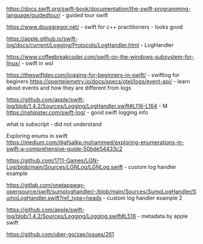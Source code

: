 https://docs.swift.org/swift-book/documentation/the-swift-programming-language/guidedtour/  - guided tour swift

https://www.douggregor.net/  - swift for c++ practitioners - looks good

https://apple.github.io/swift-log/docs/current/Logging/Protocols/LogHandler.html  - LogHandler

https://www.coffeebreakcoder.com/swift-on-the-windows-subsystem-for-linux/ - swift in wsl

https://theswiftdev.com/logging-for-beginners-in-swift/  - swiftlog for beginers
https://opentelemetry.io/docs/specs/otel/logs/event-api/  - learn about events and how they are different from logs

https://github.com/apple/swift-log/blob/1.4.2/Sources/Logging/LogHandler.swift#L116-L164  - M
https://nshipster.com/swift-log/  - good swift logging info


what is subscript - did not understand

Exploring enums in swift https://medium.com/@afsalkp.mohammed/exploring-enumerations-in-swift-a-comprehensive-guide-50bde54433c2

https://github.com/1711-Games/LGN-Log/blob/main/Sources/LGNLog/LGNLog.swift  - custom log handler example

https://gitlab.com/onetapaway-opensource/swift/sumologhandler/-/blob/main/Sources/SumoLogHandler/SumoLogHandler.swift?ref_type=heads   - custom log handler example 2

https://github.com/apple/swift-log/blob/1.4.2/Sources/Logging/Logging.swift#L516  - metadata by apple swift



https://github.com/uber-go/zap/issues/261